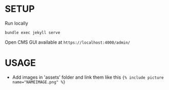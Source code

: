 # SETUP

Run locally
```
bundle exec jekyll serve
```

Open CMS GUI available at `https://localhost:4000/admin/`

# USAGE
- Add images in 'assets' folder and link them like this `{% include picture name="NAMEIMAGE.png" %}`
